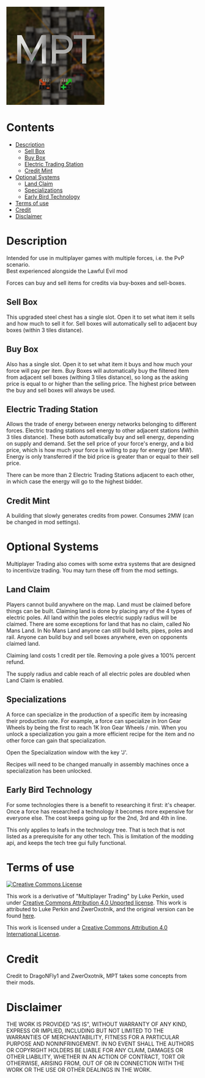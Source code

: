 
![thumbnail](/thumbnail.png?raw=true)

# Contents

* [Description](#description)
    * [Sell Box](#sell-box)
    * [Buy Box](#buy-box)
    * [Electric Trading Station](#electric-trading-station)
    * [Credit Mint](#credit-mint)
* [Optional Systems](#credit-mint)
    * [Land Claim](#land-claim)
    * [Specializations](#specializations)
    * [Early Bird Technology](#early-bird-technology)
* [Terms of use](#terms-of-use)
* [Credit](#credit)
* [Disclaimer](#disclaimer)

# Description

Intended for use in multiplayer games with multiple forces, i.e. the PvP scenario.\
Best experienced alongside the Lawful Evil mod

Forces can buy and sell items for credits via buy-boxes and sell-boxes.

## <a name="sell-box"></a> Sell Box

This upgraded steel chest has a single slot. Open it to set what item it sells and how much to sell it for. Sell boxes will automatically sell to adjacent buy boxes (within 3 tiles distance).

## <a name="buy-box"></a> Buy Box

Also has a single slot. Open it to set what item it buys and how much your force will pay per item. Buy Boxes will automatically buy the filtered item from adjacent sell boxes (withing 3 tiles distance), so long as the asking price is equal to or higher than the selling price. The highest price between the buy and sell boxes will always be used.

## <a name="electric-trading-station"></a> Electric Trading Station

Allows the trade of energy between energy networks belonging to different forces. Electric trading stations sell energy to other adjacent stations (within 3 tiles distance). These both automatically buy and sell energy, depending on supply and demand. Set the sell price of your force's energy, and a bid price, which is how much your force is willing to pay for energy (per MW). Energy is only transferred if the bid price is greater than or equal to their sell price.

There can be more than 2 Electric Trading Stations adjacent to each other, in which case the energy will go to the highest bidder.

## <a name="credit-mint"></a> Credit Mint

A building that slowly generates credits from power. Consumes 2MW (can be changed in mod settings).

# <a name="optional-systems"></a> Optional Systems

Multiplayer Trading also comes with some extra systems that are designed to incentivize trading. You may turn these off from the mod settings.

## <a name="land-claim"></a> Land Claim

Players cannot build anywhere on the map. Land must be claimed before things can be built. Claiming land is done by placing any of the 4 types of electric poles. All land within the poles electric supply radius will be claimed. There are some exceptions for land that has no claim, called No Mans Land. In No Mans Land anyone can still build belts, pipes, poles and rail. Anyone can build buy and sell boxes anywhere, even on opponents claimed land.

Claiming land costs 1 credit per tile. Removing a pole gives a 100% percent refund.

The supply radius and cable reach of all electric poles are doubled when Land Claim is enabled.

## Specializations

A force can specialize in the production of a specific item by increasing their production rate. For example, a force can specialize in Iron Gear Wheels by being the first to reach 1K Iron Gear Wheels / min. When you unlock a specialization you gain a more efficient recipe for the item and no other force can gain that specialization.

Open the Specialization window with the key 'J'.

Recipes will need to be changed manually in assembly machines once a specialization has been unlocked.

## <a name="early-bird-technology"></a> Early Bird Technology

For some technologies there is a benefit to researching it first: it's cheaper. Once a force has researched a technology it becomes more expensive for everyone else. The cost keeps going up for the 2nd, 3rd and 4th in line.

This only applies to leafs in the technology tree. That is tech that is not listed as a prerequisite for any other tech. This is limitation of the modding api, and keeps the tech tree gui fully functional.

# <a name="terms-of-use"></a> Terms of use

[![Creative Commons License](https://licensebuttons.net/l/by/4.0/88x31.png)](https://creativecommons.org/licenses/by/4.0/)

This work is a derivative of "Multiplayer Trading" by Luke Perkin, used under [Creative Commons Attribution 4.0 Unported license](https://creativecommons.org/licenses/by/4.0/). This work is attributed to Luke Perkin and ZwerOxotnik, and the original version can be found [here](https://mods.factorio.com/mod/multiplayertrading).

This work is licensed under a [Creative Commons Attribution 4.0 International License](/LICENSE).

# Credit

Credit to DragoNFly1 and ZwerOxotnik, MPT takes some concepts from their mods.

# Disclaimer

THE WORK IS PROVIDED "AS IS", WITHOUT WARRANTY OF ANY KIND, EXPRESS OR
IMPLIED, INCLUDING BUT NOT LIMITED TO THE WARRANTIES OF MERCHANTABILITY,
FITNESS FOR A PARTICULAR PURPOSE AND NONINFRINGEMENT. IN NO EVENT SHALL THE
AUTHORS OR COPYRIGHT HOLDERS BE LIABLE FOR ANY CLAIM, DAMAGES OR OTHER
LIABILITY, WHETHER IN AN ACTION OF CONTRACT, TORT OR OTHERWISE, ARISING FROM,
OUT OF OR IN CONNECTION WITH THE WORK OR THE USE OR OTHER DEALINGS IN THE
WORK.
